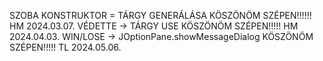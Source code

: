 SZOBA KONSTRUKTOR = TÁRGY GENERÁLÁSA KÖSZÖNÖM SZÉPEN!!!!!! HM 2024.03.07.
VÉDETTE -> TÁRGY USE KÖSZÖNÖM SZÉPEN!!!!! HM 2024.04.03.
WIN/LOSE -> JOptionPane.showMessageDialog KÖSZÖNÖM SZÉPEN!!!!! TL 2024.05.06.
